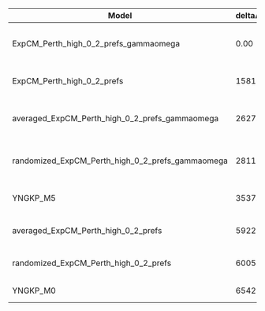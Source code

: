 | Model                                            | deltaAIC | LogLikelihood | nParams | ParamValues                                              |
|--------------------------------------------------|----------|---------------|---------|----------------------------------------------------------|
| ExpCM_Perth_high_0_2_prefs_gammaomega            | 0.00     | -52481.06     | 7       | alpha_omega=1.00, beta=1.35, beta_omega=8.14, kappa=3.70 |
| ExpCM_Perth_high_0_2_prefs                       | 1581.92  | -53273.02     | 6       | beta=1.48, kappa=3.33, omega=0.12                        |
| averaged_ExpCM_Perth_high_0_2_prefs_gammaomega   | 2627.54  | -53794.83     | 7       | alpha_omega=0.59, beta=1.61, beta_omega=6.14, kappa=3.52 |
| randomized_ExpCM_Perth_high_0_2_prefs_gammaomega | 2811.46  | -53886.79     | 7       | alpha_omega=0.61, beta=0.08, beta_omega=6.78, kappa=3.51 |
| YNGKP_M5                                         | 3537.24  | -54244.68     | 12      | alpha_omega=0.66, beta_omega=8.14, kappa=3.11            |
| averaged_ExpCM_Perth_high_0_2_prefs              | 5922.26  | -55443.19     | 6       | beta=1.03, kappa=3.20, omega=0.08                        |
| randomized_ExpCM_Perth_high_0_2_prefs            | 6005.30  | -55484.71     | 6       | beta=0.00, kappa=3.21, omega=0.08                        |
| YNGKP_M0                                         | 6542.96  | -55748.54     | 11      | kappa=2.84, omega=0.07                                   |